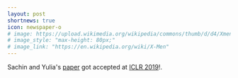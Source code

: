 ```yaml
---
layout: post
shortnews: true
icon: newspaper-o
# image: https://upload.wikimedia.org/wikipedia/commons/thumb/d/d4/Xmencomic-logo.svg/2000px-Xmencomic-logo.svg.png
# image_style: "max-height: 80px;"
# image_link: "https://en.wikipedia.org/wiki/X-Men"
---
```

Sachin and Yulia's <a href="https://openreview.net/forum?id=rJlDnoA5Y7">paper</a> got accepted at <a href="https://iclr.cc">ICLR 2019</a>!.
